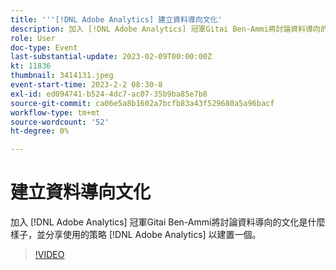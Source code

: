 ```yaml
---
title: '''[!DNL Adobe Analytics] 建立資料導向文化'
description: 加入 [!DNL Adobe Analytics] 冠軍Gitai Ben-Ammi將討論資料導向的文化是什麼樣子，並分享使用的策略 [!DNL Adobe Analytics] 以建置一個。
role: User
doc-type: Event
last-substantial-update: 2023-02-09T00:00:00Z
kt: 11836
thumbnail: 3414131.jpeg
event-start-time: 2023-2-2 08:30-8
exl-id: ed094741-b524-4dc7-ac07-35b9ba85e7b8
source-git-commit: ca06e5a8b1602a7bcfb83a43f529680a5a96bacf
workflow-type: tm+mt
source-wordcount: '52'
ht-degree: 0%

---
```


# 建立資料導向文化

加入 [!DNL Adobe Analytics] 冠軍Gitai Ben-Ammi將討論資料導向的文化是什麼樣子，並分享使用的策略 [!DNL Adobe Analytics] 以建置一個。

>[!VIDEO](https://video.tv.adobe.com/v/3414131/?quality=12&learn=on)
